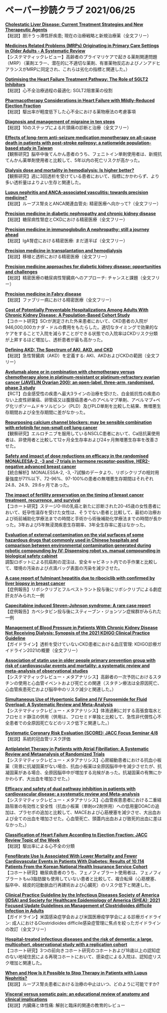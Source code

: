 # ペーパー抄読クラブ 2021/06/25

[**Cholestatic Liver Disease: Current Treatment Strategies and New Therapeutic Agents**](https://pubmed.ncbi.nlm.nih.gov/34142342/)  
【総説】胆汁うっ滞性肝疾患; 現在の治療戦略と新規治療薬（全文フリー）

[**Medicines Related Problems (MRPs) Originating in Primary Care Settings in Older Adults - A Systematic Review**](https://pubmed.ncbi.nlm.nih.gov/34159813/)  
【システマティックレビュー】高齢者のプライマリケアで起きる薬剤関連問題（MRP）（薬剤エラー、潜在的に不適切な薬剤、有害薬物反応およびノンアドヒアランスがMRPに同定され、これらは劣化の指標と関連した。）

[**Optimising the Heart Failure Treatment Pathway: The Role of SGLT2 Inhibitors**](https://pubmed.ncbi.nlm.nih.gov/34160822/)  
【総説】心不全治療過程の最適化: SGLT2阻害薬の役割

[**Pharmacotherapy Considerations in Heart Failure with Mildly-Reduced Ejection Fraction**](https://pubmed.ncbi.nlm.nih.gov/34166127/)  
【総説】駆出率が軽度低下した心不全における薬物療法の考慮事項

[**Diagnosis and management of migraine in ten steps**](https://pubmed.ncbi.nlm.nih.gov/34145431/)  
【総説】10のステップによる片頭痛の診断と治療（全文フリー）

[**Effects of long-term anti-seizure medication monotherapy on all-cause death in patients with post-stroke epilepsy: a nationwide population-based study in Taiwan**](https://pubmed.ncbi.nlm.nih.gov/34154568/)  
【観察研究】脳卒中後てんかん患者のうち、フェニトイン単剤使用者は、新規抗てんかん薬単剤使用者と比較して、5年以内の死亡リスクが高かった。

[**Dialysis dose and mortality in hemodialysis: Is higher better?**](https://pubmed.ncbi.nlm.nih.gov/34145896/)  
【観察研究】週に3回透析を受けている患者において、指標にかかわらず、より多い透析量はよりよい生存と関連した。

[**Lupus nephritis and ANCA-associated vasculitis: towards precision medicine?**](https://pubmed.ncbi.nlm.nih.gov/34153980/)  
【総説】ループス腎炎とANCA関連血管炎: 精密医療へ向かって?（全文フリー）

[**Precision medicine in diabetic nephropathy and chronic kidney disease**](https://pubmed.ncbi.nlm.nih.gov/34153982/)  
【総説】糖尿病性腎症とCKDにおける精密医療（全文フリー）

[**Precision medicine in immunoglobulin A nephropathy: still a journey ahead**](https://pubmed.ncbi.nlm.nih.gov/34153983/)  
【総説】IgA腎症における精密医療: まだ道半ば（全文フリー）

[**Precision medicine in transplantation and hemodialysis**](https://pubmed.ncbi.nlm.nih.gov/34153984/)  
【総説】移植と透析における精密医療（全文フリー）

[**Precision medicine approaches for diabetic kidney disease: opportunities and challenges**](https://pubmed.ncbi.nlm.nih.gov/34153985/)  
【総説】精密医療の糖尿病性腎臓病へのアプローチ: チャンスと課題（全文フリー）

[**Precision medicine in Fabry disease**](https://pubmed.ncbi.nlm.nih.gov/34153986/)  
【総説】ファブリー病における精密医療（全文フリー）

[**Cost of Potentially Preventable Hospitalizations Among Adults With Chronic Kidney Disease: A Population-Based Cohort Study**](https://pubmed.ncbi.nlm.nih.gov/34158964/)  
【コホート研究】SCrが測定された外来患者において、CKD患者の入院が946,000,000カナダ・ドルの費用をもたらした。適切なタイミングで効果的なケアをすることで入院を減らすことができる状態での入院率はCKDリスク分類が上昇するほど増加し、透析患者が最も高かった。

[**Defining AKD: The Spectrum of AKI, AKD, and CKD**](https://pubmed.ncbi.nlm.nih.gov/34167119/)  
【総説】急性腎臓病（AKD）を定義する: AKI、AKDおよびCKDの範囲（全文フリー）

[**Avelumab alone or in combination with chemotherapy versus chemotherapy alone in platinum-resistant or platinum-refractory ovarian cancer (JAVELIN Ovarian 200): an open-label, three-arm, randomised, phase 3 study**](https://pubmed.ncbi.nlm.nih.gov/34143970/)  
【RCT】白金感受性の疾患へ最大3ラインの治療を受けた、白金抵抗性の疾患のない上皮性卵巣癌、卵管癌又は腹膜癌患者へのアベルマブ単剤、アベルマブ+ペグ化リポソームドキソルビシン（PLD）及びPLD単剤を比較した結果、無増悪生存期間および全生存期間に差がなかった。

[**Repurposing calcium channel blockers: may be sensible combination with erlotinib for non-small cell lung cancer**](https://pubmed.ncbi.nlm.nih.gov/34145175/)  
【観察研究】エルロチニブを服用しているNSCLC患者において、Ca拮抗薬使用者は、非使用者と比較して12ヶ月全生存率および24ヶ月無増悪生存率を改善させた。

[**Safety and impact of dose reductions on efficacy in the randomised MONALEESA-2, -3 and -7 trials in hormone receptor-positive, HER2-negative advanced breast cancer**](https://pubmed.ncbi.nlm.nih.gov/34158598/)  
【統合解析】MONALESSA-2, -3, -7試験のデータより、リボシクリブの相対用量強度が71%以下、72-96%、97-100%の患者の無増悪生存期間はそれぞれ24.8、24.9、29.6ヶ月であった。

[**The impact of fertility preservation on the timing of breast cancer treatment, recurrence, and survival**](https://pubmed.ncbi.nlm.nih.gov/34161610/)  
【コホート研究】ステージ0-IIIの乳癌と新たに診断された20-45歳の女性患者において、妊孕性温存を受けた女性は、そうでない患者と比較して、最初の治療および術前補助化学療法までの時間と手術から術後補助化学療法までの時間が長かった。3年および5年無浸潤疾患生存期率、3年全生存率に差はなかった。

[**Evaluation of external contamination on the vial surfaces of some hazardous drugs that commonly used in Chinese hospitals and comparison between environmental contamination generated during robotic compounding by IV: Dispensing robot vs. manual compounding in biological safety cabinet**](https://pubmed.ncbi.nlm.nih.gov/34162245/)  
調製ロボットによる抗癌剤の混注は、安全キャビネット内での手作業と比較して、環境の汚染および点滴バッグ表面の汚染を減少させた。

[**A case report of fulminant hepatitis due to ribociclib with confirmed by liver biopsy in breast cancer**](https://pubmed.ncbi.nlm.nih.gov/34162247/)  
【症例報告】リボシクリブとフルベストラント投与後にリボシクリブによる劇症肝炎がみられた一例

[**Capecitabine induced Steven-Johnson syndrome: A rare case report**](https://pubmed.ncbi.nlm.nih.gov/34162250/)  
【症例報告】カペシタビン投与後にスティーブン・ジョンソン症候群がみられた一例

[**Management of Blood Pressure in Patients With Chronic Kidney Disease Not Receiving Dialysis: Synopsis of the 2021 KDIGO Clinical Practice Guideline**](https://pubmed.ncbi.nlm.nih.gov/34152826/)  
【ガイドライン】透析を受けていないCKD患者における血圧管理: KDIGO診療ガイドライン2021の概要（全文フリー）

[**Association of statin use in older people primary prevention group with risk of cardiovascular events and mortality: a systematic review and meta-analysis of observational studies**](https://pubmed.ncbi.nlm.nih.gov/34154589/)  
【システマティックレビュー・メタアナリシス】高齢者の一次予防におけるスタチンの使用と心血管イベントおよび死亡との関連（スタチン療法は全原因死亡、心血管疾患死亡および脳卒中のリスク減少と関連した。）

[**Simultaneous Use of Hypertonic Saline and IV Furosemide for Fluid Overload: A Systematic Review and Meta-Analysis**](https://pubmed.ncbi.nlm.nih.gov/34166286/)  
【システマティックレビュー・メタアナリシス】体液過剰に対する高張食塩水とフロセミド静注の併用（併用は、フロセミド単独と比較して、急性非代償性心不全患者での全原因死亡などのリスク低下と関連した。）

[**Systematic Coronary Risk Evaluation (SCORE): JACC Focus Seminar 4/8**](https://pubmed.ncbi.nlm.nih.gov/34140109/)  
【総説】系統的冠血管リスク評価

[**Antiplatelet Therapy in Patients with Atrial Fibrillation: A Systematic Review and Metaanalysis of Randomized Trials**](https://pubmed.ncbi.nlm.nih.gov/34142118/)  
【システマティックレビュー・メタアナリシス】心房細動患者における抗血小板薬（背景に抗凝固薬がない場合、抗血小板薬は全原因脳卒中を減少させたが、抗凝固薬がある場合、全原因脳卒中が増加する兆候があった。抗凝固薬の有無にかかわらず、大出血を増加させた。）

[**Efficacy and safety of dual pathway inhibition in patients with cardiovascular disease: a systematic review and Meta-analysis**](https://pubmed.ncbi.nlm.nih.gov/34146091/)  
【システマティックレビュー・メタアナリシス】心血管疾患患者における二重経路阻害の有効性と安全性（抗血小板薬（単剤or2剤併用）への低用量DOACの追加は、プラセボの追加と比較して、MACEおよび心筋梗塞を減少させ、大出血および全ての出血を増加させた。心血管死亡、頭蓋内出血および致死的出血に差はなかった。）

[**Classification of Heart Failure According to Ejection Fraction: JACC Review Topic of the Week**](https://pubmed.ncbi.nlm.nih.gov/34167646/)  
【総説】駆出率による心不全の分類

[**Fenofibrate Use Is Associated With Lower Mortality and Fewer Cardiovascular Events in Patients With Diabetes: Results of 10,114 Patients From the Korean National Health Insurance Service Cohort**](https://pubmed.ncbi.nlm.nih.gov/34158362/)  
【コホート研究】糖尿病患者のうち、フェノフィブラート使用者は、フェノフィブラートもω3脂肪酸も使用していない患者と比較して、複合転帰（心筋梗塞、脳卒中、経皮的冠動脈血行再建術および心臓死）のリスク低下と関連した。

[**Clinical Practice Guideline by the Infectious Diseases Society of America (IDSA) and Society for Healthcare Epidemiology of America (SHEA): 2021 Focused Update Guidelines on Management of Clostridioides difficile Infection in Adults**](https://pubmed.ncbi.nlm.nih.gov/34164674/)  
【ガイドライン】米国感染症学会および米国医療疫学学会による診療ガイドライン: 成人におけるClostridioides difficile感染症管理に焦点を絞ったガイドラインの改訂（全文フリー）

[**Hospital-treated infectious diseases and the risk of dementia: a large, multicohort, observational study with a replication cohort**](https://pubmed.ncbi.nlm.nih.gov/34166620/)  
【コホート研究】3つの前向きコホート研究のコホートおよび18歳以上の認知症のない地域住民による再現コホートにおいて、感染症による入院は、認知症リスク増加と関連した。

[**When and How Is it Possible to Stop Therapy in Patients with Lupus Nephritis?**](https://pubmed.ncbi.nlm.nih.gov/34162696/)  
【総説】ループス腎炎患者における治療の中止はいつ、どのように可能ですか?

[**Visceral versus somatic pain: an educational review of anatomy and clinical implications**](https://pubmed.ncbi.nlm.nih.gov/34145074/)  
【総説】内臓痛と体性痛: 解剖と臨床的関連の教育的レビュー